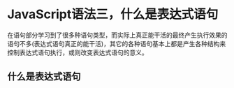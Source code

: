 # JavaScript语法三，什么是表达式语句

在语句部分学习到了很多种语句类型，而实际上真正能干活的最终产生执行效果的语句不多(表达式语句真正的能干活)，其它的各种语句基本上都是产生各种结构来控制表达式语句执行，或则改变表达式语句的意义。

## 什么是表达式语句
